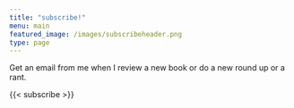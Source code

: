 ```yaml
---
title: "subscribe!"
menu: main
featured_image: /images/subscribeheader.png
type: page
---
```


Get an email from me when I review a new book or do a new round up or a rant. 

{{< subscribe >}}


